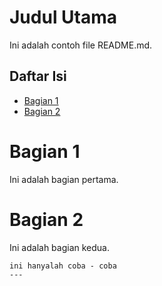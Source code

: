 # Judul Utama

Ini adalah contoh file README.md.

## Daftar Isi

- [Bagian 1](#bagian-1)
- [Bagian 2](#bagian-2)

# Bagian 1
Ini adalah bagian pertama.

# Bagian 2
Ini adalah bagian kedua.
```
ini hanyalah coba - coba
---

